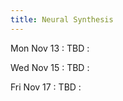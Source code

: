 ```yaml
---
title: Neural Synthesis
---
```


Mon Nov 13
: TBD
  : []()

Wed Nov 15
: TBD
  : []()

Fri Nov 17
: TBD
  : []()
